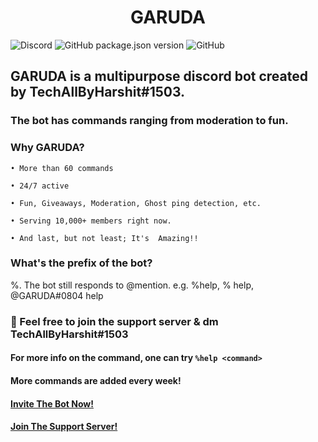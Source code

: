 # <CENTER>GARUDA</CENTER>
<img alt="Discord" src="https://img.shields.io/discord/790982401407844384?style=for-the-badge"> <img alt="GitHub package.json version" src="https://img.shields.io/github/package-json/v/TechAllByHarshit/GARUDA?style=for-the-badge"> <img alt="GitHub" src="https://img.shields.io/github/license/TechAllByHarshit/GARUDA?color=blueviolet&style=for-the-badge">
## GARUDA is a multipurpose discord bot created by TechAllByHarshit#1503.
### The bot has commands ranging from moderation to fun.

### Why GARUDA?
    • More than 60 commands
    
    • 24/7 active
    
    • Fun, Giveaways, Moderation, Ghost ping detection, etc.
    
    • Serving 10,000+ members right now.
    
    • And last, but not least; It's  Amazing!!

### What's the prefix of the bot?
%. The bot still responds to @mention.
e.g. %help, % help, @GARUDA#0804 help

### 📧 Feel free to join the support server & dm TechAllByHarshit#1503
    
#### For more info on the command, one can try `%help <command>`
#### More commands are added every week!
#### <a href="https://discord.com/api/oauth2/authorize?client_id=777840690515279872&permissions=8&scope=applications.commands%20bot" target="_blank">Invite The Bot Now!</a>
#### <a href="https://discord.gg/sBe3jNSdqN" target="_blank">Join The Support Server!</a>
